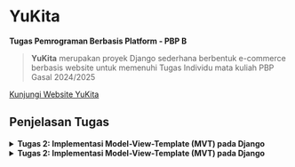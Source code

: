 # YuKita

**Tugas Pemrograman Berbasis Platform - PBP B**

> **YuKita** merupakan proyek Django sederhana berbentuk e-commerce berbasis website untuk memenuhi Tugas Individu mata kuliah PBP Gasal 2024/2025

[Kunjungi Website YuKita](http://gnade-yuka-yukita.pbp.cs.ui.ac.id/)

## **Penjelasan Tugas**

<details>
<summary> <b> Tugas 2: Implementasi Model-View-Template (MVT) pada Django </b> </summary>

## **Implementasi Checklist**

* ### Inisiasi Proyek Django

Setelah saya membuat direktori baru dengan nama Yukita, nama e-commerce buatan saya, saya membuat dependencies pada berkas 'requirements.txt' yang berisi

```
django
gunicorn
whitenoise
psycopg2-binary
requests
urllib3
```

Lalu melakukan instalasi dependencies setelah menjalankan virtual environment dengan perintah `pip install -r requirements.txt` dan membuat proyek Django dengan perintah `django-admin startproject yukita .`

* ### Menjalankan Server

Setelah membuat proyek Django, saya menambahkan string `ALLOWED_HOSTS = ["localhost", "127.0.0.1"]` untuk keperluan deployment dan menjalankan server Django dengan perintah `python3 manage.py runserver`

* ### Membuat  aplikasi `main`

Saya menjalankan perintah `python manage.py startapp main` untuk membuat aplikasi baru bernama main. Lalu saya menambahkan `main` ke `INSTALLED_APPS` pada berkas `settings.py` 


* ### Membuat model aplikasi `main`

Saya membuat berkas `models.py` pada direktori `main` yang berisikan

```
from django.db import models

class ShopEntry(models.Model):
    name = models.CharField(max_length=255)
    price = models.IntegerField()
    description = models.TextField()
    quantity = models.IntegerField()
    location = models.CharField(max_length=255)

    @property
    def is_avaible(self):
        return self.quantity > 0
```

Lalu saya mengimigrasikan model yang sudah saya buat dengan menjalankan perintah `python3 manage.py makemigrations` dan mengimigrasikannya ke basis data lokal dengan menjalankan perintah `python manage.py migrate`

* ### Membuat template dan view aplikasi `main`

Template untuk merender pada file `views.py` berisikan

```
from django.shortcuts import render

def show_main(request):
    context = {
        'product_name': 'BLAHAJ Soft Toy',
        'product_price': 'IDR 299,000',
        'product_description': 'A large and soft cuddly shark. It\'s perfect to hug, use as a pillow, or play with. This toy will bring comfort and joy to any child.',
        'product_quantity': 1,
        'product_location': 'Jakarta, Surabaya, Bali',
        'name' : "Gnade Yuka",
        'kelas' : "PBP-B"
    }

    return render(request, "main.html", context)

```

dan template pada file `html.main` berisi 

```
<h1>YuKita</h1>

<h5>Nama: </h5>
<p>{{ name }}</p>

<h5>Kelas: </h5>
<p>{{ kelas }}</p>

<h1>{{ product_name }}</h1>

<h5>Price: </h5>
<p>{{ product_price }}</p>

<h5>Description: </h5>
<p>{{ product_description }}</p>

<h5>Quantity: </h5>
<p>{{ product_quantity }}</p>

<h5>Location: </h5>
<p>{{ product_location }}</p>
```

* ### Melakukanrouting pada aplikasi `main`

Untuk mengatur URL pada aplikasi `main`, saya membuat berkas `urls.py` pada aplikasi `main` berisikan

```
from django.urls import path
from main.views import show_main

app_name = 'main'

urlpatterns = [
    path('', show_main, name='show_main'),
]
```

Dengan begitu, saya dapat melihat `main` dengan perintah `python manage.py runserver`

## **Jawaban Tugas 2**

* ### Bagan request client ke web aplikasi berbasis Django

![bagan request client ke web](image/bagan.jpeg)

Client (Browser/User) mengirimkan request HTTP ke server, yang kemudian memprosesnya dengan melakukan pemetaan URL melalui urls.py. Setelah URL ditemukan dan dipetakan, fungsi yang sesuai dalam views.py dijalankan berdasarkan permintaan URL tersebut. Selanjutnya, fungsi view mengembalikan HTTP response dalam bentuk halaman HTML. Dalam proses ini, views.py mengambil data yang dibutuhkan dari models.py, lalu data tersebut disajikan menggunakan template main.html.


* ### Fungsi `git` dalam pengembangan perangkat lunak

Git adalah sistem pengontrol versi terdistribusi yang sangat penting dalam pengembangan perangkat lunak. Fungsinya mencakup pelacakan perubahan kode, memungkinkan kolaborasi antar-pengembang, dan mendukung pengelolaan proyek berskala besar. Dengan Git, pengembang dapat membuat cabang kode (branches) untuk mengembangkan fitur baru secara paralel tanpa mengganggu kode yang sudah ada. Setelah pengembangan selesai, perubahan dapat digabungkan (merge) kembali ke cabang utama. Selain itu, Git memungkinkan pengembalian (rollback) ke versi sebelumnya jika terjadi kesalahan.

* ### Mengapa framework Django dijadikan permulaan pembelajaran pengembangan perangkat lunak?

Django sering kali dipilih sebagai framework pertama untuk belajar pengembangan perangkat lunak karena strukturnya yang jelas dan lengkap. Django menyediakan "batteries included," yang berarti banyak fungsi umum seperti autentikasi, manajemen database, dan URL routing sudah tersedia secara default, memudahkan pemula untuk fokus pada konsep dasar. Selain itu, Django menggunakan bahasa Python, yang terkenal dengan sintaks yang mudah dipahami,sehingga cocok untuk pelajar dan pengembang pemula.

* ### Mengapa model pada Django disebut sebagai ORM?

Pada Django, model disebut sebagai ORM (Object-Relational Mapping) karena menyediakan cara untuk menghubungkan dan memanipulasi data di database menggunakan objek Python. ORM memungkinkan pengembang berinteraksi dengan database tanpa harus menulis SQL secara langsung. Setiap model di Django merepresentasikan tabel di database, dan setiap atribut model merepresentasikan kolom pada tabel tersebut. Dengan menggunakan ORM, pengembang dapat melakukan operasi database seperti penyimpanan, update, dan penghapusan data dengan kode Python yang lebih mudah dibaca.


</details>


<details>
<summary> <b> Tugas 2: Implementasi Model-View-Template (MVT) pada Django </b> </summary>

## **Implementasi Checklist**

* ### Membuat input form

Membuat `form` untuk menerima input, sehingga nantinya data baru bisa ditampilkan dengan membuat file `forms.py` pada main yang berisikan kode

```
from django.forms import ModelForm
from main.models import ShopEntry

class ShopEntryForm(ModelForm):
    class Meta:
        model = ShopEntry 
        fields = ["name", "quantity", "location", "note"]
```

Selain itu, saya juga mengubah `show_main` pada `views.py` menjadi

```
def show_main(request):
    shop_entries = ShopEntry.objects.all()
    
    context = {
        'product_name': 'Sofa Ruang Tamu',
        'product_price': 'IDR 1,500,000',
        'product_description': 'A sofa-bed with small, neat dimensions which is easy to furnish with, even when space is limited. You can make the sofa more comfortable and personal by completing with pillows in different colours and patterns.',
        'stock': 1,
        'product_location': 'Jakarta, Surabaya, Bali',
        'name' : "Gnade Yuka",
        'kelas' : "PBP-B",
    }

    return render(request, "main.html", context)
```

* ### Menambahkan fungsi pada `views.py`

Sehingga kita bisa melihat data yang sudah diinput

1. Membuat fungsi baru `create_shop_entry` pada `views.py` agar bisa menerima data yang berisikan

```
def create_shop_entry(request):
    form = ShopEntryForm(request.POST or None)

    if form.is_valid() and request.method == "POST":
        form.save()
        return redirect('main:show_main')

    context = {'form': form}
    return render(request, "create_shop_entry.html", context)
```

2. Lalu membuat template baru untuk tampilan ketika menambahkan pembelian baru dengan nama `create_shop_entry` pada direktori `main/templates` yang berisikan

```
{% extends 'base.html' %} 
{% block content %}
<h1>Add New Mood Entry</h1>

<form method="POST">
  {% csrf_token %}
  <table>
    {{ form.as_table }}
    <tr>
      <td></td>
      <td>
        <input type="submit" value="Add Shop Entry" />
      </td>
    </tr>
  </table>
</form>

{% endblock %}
```

3. Lalu menampilkan data pembelian dalam bentuk tabel dan menambahkan tombol `Add New Shop Entry` pada `main.html` ketika ingin menambahkan pembelian

```
<div class="shop-entries">
    <h3>Shop Entries</h3>
    
    {% if not shop_entries %}
    <p>Belum ada pesanan yang masuk</p>
    {% else %}
    <table>
      <tr>
        <th>Name</th>
        <th>Quantity</th>
        <th>Location</th>
        <th>Note</th>
      </tr>
      
      <!-- Display each shop entry -->
      {% for shop_entry in shop_entries %}
      <tr>
        <td>{{ shop_entry.name }}</td>
        <td>{{ shop_entry.quantity }}</td>
        <td>{{ shop_entry.location }}</td>
        <td>{{ shop_entry.note }}</td>
      </tr>
      {% endfor %}
    </table>
    {% endif %}
</div>

<br />

<a href="{% url 'main:create_shop_entry' %}">
  <button>Add New Shop Entry</button>
</a>
```

* ### Menambahkan format XML dan JSON 

Untuk melihat data dalam format XML dan JSON, pada `views.py` di foler `main` kita menambahkan 
```
from django.http import HttpResponse
from django.core import serializers
```

1. Menambahkan fungsi `show_xml` dan `show_xml_by_id` (untuk melihat bedasarkan filter ID) yang akan mengembalikan `HttpResponse` berisi data yang sudah menjadi XML

```
def show_xml(request):
    data = ShopEntry.objects.all()
    return HttpResponse(serializers.serialize("xml", data), content_type="application/xml")

def show_xml_by_id(request, id):
    data = ShopEntry.objects.filter(pk=id)
    return HttpResponse(serializers.serialize("xml", data), content_type="application/xml")
```

2. Menambahkan fungsi `show_json` dan `show_json_by_id` (untuk melihat bedasarkan filter ID) yang akan mengembalikan `HttpResponse` berisi data yang sudah menjadi JSON

```
def show_json(request):
    data = ShopEntry.objects.all()
    return HttpResponse(serializers.serialize("json", data), content_type="application/json")

def show_json_by_id(request, id):
    data = ShopEntry.objects.filter(pk=id)
    return HttpResponse(serializers.serialize("json", data), content_type="application/json")

```

3. Merouting URL
Tidak lupa juga untuk menambahkan `path_url` fungsi yang sudah kita tambhkan ke `urlpatterns` pada `main/urls.py` dan mengimport dari `views.py`. Sehingga isi dari `main/urls.py` akan berisi :

```
from django.urls import path
from main.views import show_main, create_shop_entry, show_xml, show_json, show_xml_by_id, show_json_by_id

app_name = 'main'

urlpatterns = [
    path('', show_main, name='show_main'),
    path('create-shop-entry', create_shop_entry, name='create_shop_entry'),
    path('xml/', show_xml, name='show_xml'),
    path('json/', show_json, name='show_json'),
    path('xml/<str:id>/', show_xml_by_id, name='show_xml_by_id'),
    path('json/<str:id>/', show_json_by_id, name='show_json_by_id'),
]
```

Sehingga, input `form` sudah bisa digunakan dengan menjalankan command `python3 manage.py runserver` dan mengunjungi <http://localhost:8000>.

## Postman *Screenshot*
1. XML
![XML](image/postman_xml.png)
2. JSON
![JSON](image/postman_json.png)
3. XML *by* ID
![XML *by* ID](image/postman_xml_id.png)
4. JSON *by* ID
![JSON *by* ID](image/postman_json_id.png)

</details>

